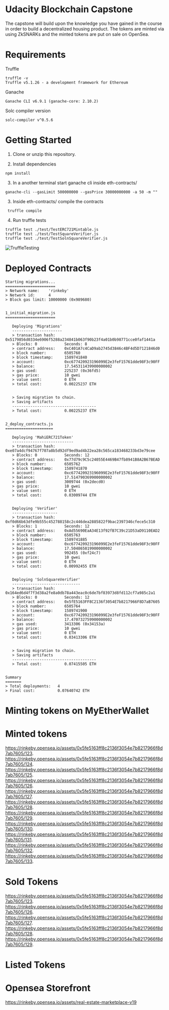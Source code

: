 # Udacity Blockchain Capstone

The capstone will build upon the knowledge you have gained in the course in order to build a decentralized housing product. 
The tokens are minted via using ZkSNARKs and the minted tokens are put on sale on OpenSea. 

# Requirements

Truffle
```
truffle -v
Truffle v5.1.26 - a development framework for Ethereum
```
Ganache
```
Ganache CLI v6.9.1 (ganache-core: 2.10.2)
```
Solc compiler version
```
solc-compiler v^0.5.6
```

# Getting Started

1. Clone or unzip this repository.

2. Install dependencies

```
npm install
```

3. In a another terminal start ganache cli inside eth-contracts/
```
ganache-cli --gasLimit 500000000 --gasPrice 30000000000 -a 50 -m ""
```

3. Inside eth-contracts/ compile the contracts
```
 truffle compile  
```

4. Run truffle tests
```
truffle test ./test/TestERC721Mintable.js 
truffle test ./test/TestSquareVerifier.js 
truffle test ./test/TestSolnSquareVerifier.js
```

![TruffleTesting](img/Truffle-Tests.png)


# Deployed Contracts 

```
Starting migrations...
======================
> Network name:    'rinkeby'
> Network id:      4
> Block gas limit: 10000000 (0x989680)


1_initial_migration.js
======================

   Deploying 'Migrations'
   ----------------------
   > transaction hash:    0x5179856d0334e6906f5288a234841b063f90b23f4a01b0b98771cce0faf1441a
   > Blocks: 0            Seconds: 8
   > contract address:    0xC401A7c4CaD9ab2745d3846c4BF4d5D7121846d0
   > block number:        6505760
   > block timestamp:     1589741840
   > account:             0xc677420923196099E2e3feF15761dde98F3c90FF
   > balance:             17.545311439900000002
   > gas used:            225237 (0x36fd5)
   > gas price:           10 gwei
   > value sent:          0 ETH
   > total cost:          0.00225237 ETH


   > Saving migration to chain.
   > Saving artifacts
   -------------------------------------
   > Total cost:          0.00225237 ETH


2_deploy_contracts.js
=====================

   Deploying 'MahiERC721Token'
   ---------------------------
   > transaction hash:    0xe07a4dcf94767f707a8b5d92df9ed9ad4b22ea28c565ca183468233bd3e79cee
   > Blocks: 0            Seconds: 12
   > contract address:    0x77d79c9C5c24055E4469B47fb8941B8A2B67BEAD
   > block number:        6505762
   > block timestamp:     1589741870
   > account:             0xc677420923196099E2e3feF15761dde98F3c90FF
   > balance:             17.514790369900000002
   > gas used:            3009744 (0x2decd0)
   > gas price:           10 gwei
   > value sent:          0 ETH
   > total cost:          0.03009744 ETH


   Deploying 'Verifier'
   --------------------
   > transaction hash:    0xf0d66b63dfe9b555c452788158c2c446dea2885822f9bac2397346cfece5c310
   > Blocks: 1            Seconds: 12
   > contract address:    0xAd55690EaA34E13f92fB7C39c21D53aD9110EAD2
   > block number:        6505763
   > block timestamp:     1589741885
   > account:             0xc677420923196099E2e3feF15761dde98F3c90FF
   > balance:             17.504865819900000002
   > gas used:            992455 (0xf24c7)
   > gas price:           10 gwei
   > value sent:          0 ETH
   > total cost:          0.00992455 ETH


   Deploying 'SolnSquareVerifier'
   ------------------------------
   > transaction hash:    0x164ed6d4f7f3d38a2fe8a0db78a443eac0c6de7bf83973d8fd112cf7a985c2a1
   > Blocks: 0            Seconds: 12
   > contract address:    0x5fE5163FF8C2136f3054E7b8217966F8D7aB7605
   > block number:        6505764
   > block timestamp:     1589741900
   > account:             0xc677420923196099E2e3feF15761dde98F3c90FF
   > balance:             17.470732759900000002
   > gas used:            3413306 (0x34153a)
   > gas price:           10 gwei
   > value sent:          0 ETH
   > total cost:          0.03413306 ETH


   > Saving migration to chain.
   > Saving artifacts
   -------------------------------------
   > Total cost:          0.07415505 ETH


Summary
=======
> Total deployments:   4
> Final cost:          0.07640742 ETH

```

# Minting tokens on MyEtherWallet

# Minted tokens
https://rinkeby.opensea.io/assets/0x5fe5163ff8c2136f3054e7b8217966f8d7ab7605/123.  
https://rinkeby.opensea.io/assets/0x5fe5163ff8c2136f3054e7b8217966f8d7ab7605/124.  
https://rinkeby.opensea.io/assets/0x5fe5163ff8c2136f3054e7b8217966f8d7ab7605/125.  
https://rinkeby.opensea.io/assets/0x5fe5163ff8c2136f3054e7b8217966f8d7ab7605/126.  
https://rinkeby.opensea.io/assets/0x5fe5163ff8c2136f3054e7b8217966f8d7ab7605/127.  
https://rinkeby.opensea.io/assets/0x5fe5163ff8c2136f3054e7b8217966f8d7ab7605/128.  
https://rinkeby.opensea.io/assets/0x5fe5163ff8c2136f3054e7b8217966f8d7ab7605/129.  
https://rinkeby.opensea.io/assets/0x5fe5163ff8c2136f3054e7b8217966f8d7ab7605/130.  
https://rinkeby.opensea.io/assets/0x5fe5163ff8c2136f3054e7b8217966f8d7ab7605/131.  
https://rinkeby.opensea.io/assets/0x5fe5163ff8c2136f3054e7b8217966f8d7ab7605/132.  
https://rinkeby.opensea.io/assets/0x5fe5163ff8c2136f3054e7b8217966f8d7ab7605/133.  


# Sold Tokens
https://rinkeby.opensea.io/assets/0x5fe5163ff8c2136f3054e7b8217966f8d7ab7605/123.  
https://rinkeby.opensea.io/assets/0x5fe5163ff8c2136f3054e7b8217966f8d7ab7605/126.  
https://rinkeby.opensea.io/assets/0x5fe5163ff8c2136f3054e7b8217966f8d7ab7605/127.  
https://rinkeby.opensea.io/assets/0x5fe5163ff8c2136f3054e7b8217966f8d7ab7605/128.  
https://rinkeby.opensea.io/assets/0x5fe5163ff8c2136f3054e7b8217966f8d7ab7605/129.  


# Listed Tokens

# Opensea Storefront
https://rinkeby.opensea.io/assets/real-estate-marketplace-v19